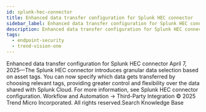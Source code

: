 ```yaml
---
id: splunk-hec-connector
title: Enhanced data transfer configuration for Splunk HEC connector
sidebar_label: Enhanced data transfer configuration for Splunk HEC connector
description: Enhanced data transfer configuration for Splunk HEC connector
tags:
  - endpoint-security
  - trend-vision-one
---
```


 Enhanced data transfer configuration for Splunk HEC connector April 7, 2025—The Splunk HEC connector introduces granular data selection based on asset tags. You can now specify which data gets transferred by choosing relevant tags, providing greater control and flexibility over the data shared with Splunk Cloud. For more information, see Splunk HEC connector configuration. Workflow and Automation → Third-Party Integration © 2025 Trend Micro Incorporated. All rights reserved.Search Knowledge Base
